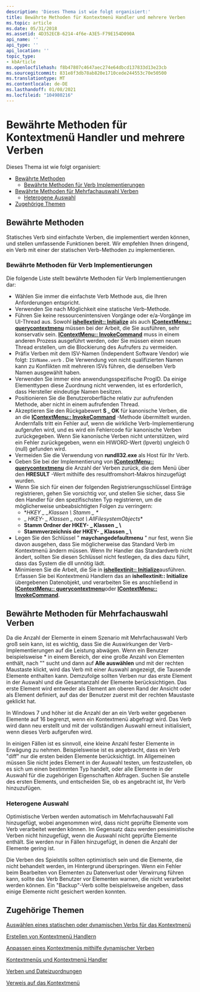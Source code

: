 ```yaml
---
description: 'Dieses Thema ist wie folgt organisiert:'
title: Bewährte Methoden für Kontextmenü Handler und mehrere Verben
ms.topic: article
ms.date: 05/31/2018
ms.assetid: 4D352ECB-6214-4f6e-A3E5-F79E154D090A
api_name: ''
api_type: ''
api_location: ''
topic_type:
- kbArticle
ms.openlocfilehash: f8b47807c4647aec274e64dbcd137833d13e23cb
ms.sourcegitcommit: 831e8f3db78ab820e1710cede244553c70e50500
ms.translationtype: MT
ms.contentlocale: de-DE
ms.lasthandoff: 01/08/2021
ms.locfileid: "104980216"
---
```

# <a name="best-practices-for-shortcut-menu-handlers-and-multiple-verbs"></a>Bewährte Methoden für Kontextmenü Handler und mehrere Verben

Dieses Thema ist wie folgt organisiert:

-   [Bewährte Methoden](#best-practices-for-shortcut-menu-handlers-and-multiple-verbs)
    -   [Bewährte Methoden für Verb Implementierungen](#best-practices-for-verb-implementations)
-   [Bewährte Methoden für Mehrfachauswahl Verben](#best-practices-for-multiple-selection-verbs)
    -   [Heterogene Auswahl](#heterogenous-selections)
-   [Zugehörige Themen](#related-topics)

## <a name="best-practices"></a>Bewährte Methoden

Statisches Verb sind einfachste Verben, die implementiert werden können, und stellen umfassende Funktionen bereit. Wir empfehlen Ihnen dringend, ein Verb mit einer der statischen Verb-Methoden zu implementieren.

### <a name="best-practices-for-verb-implementations"></a>Bewährte Methoden für Verb Implementierungen

Die folgende Liste stellt bewährte Methoden für Verb Implementierungen dar:

-   Wählen Sie immer die einfachste Verb Methode aus, die Ihren Anforderungen entspricht.
-   Verwenden Sie nach Möglichkeit eine statische Verb-Methode.
-   Führen Sie keine ressourcenintensiven Vorgänge oder e/a-Vorgänge im UI-Thread aus. Sowohl [**ishellextinit:: Initialize**](/windows/desktop/api/shobjidl_core/nf-shobjidl_core-ishellextinit-initialize) als auch [**IContextMenu:: querycontextmenu**](/windows/desktop/api/shobjidl_core/nf-shobjidl_core-icontextmenu-querycontextmenu) müssen bei der Arbeit, die Sie ausführen, sehr konservativ sein. [**IContextMenu:: InvokeCommand**](/windows/desktop/api/shobjidl_core/nf-shobjidl_core-icontextmenu-invokecommand) muss in einem anderen Prozess ausgeführt werden, oder Sie müssen einen neuen Thread erstellen, um die Blockierung des Aufrufers zu vermeiden.
-   Präfix Verben mit dem ISV-Namen (Independent Software Vendor) wie folgt: `ISVName.verb` . Die Verwendung von nicht qualifizierten Namen kann zu Konflikten mit mehreren ISVs führen, die denselben Verb Namen ausgewählt haben.
-   Verwenden Sie immer eine anwendungsspezifische ProgID. Da einige Elementtypen diese Zuordnung nicht verwenden, ist es erforderlich, dass Hersteller eindeutige Namen besitzen.
-   Positionieren Sie die Benutzeroberfläche relativ zur aufrufenden Methode, aber nicht in einem aufrufenden Thread.
-   Akzeptieren Sie den Rückgabewert **S \_ OK** für kanonische Verben, die an die [**IContextMenu:: InvokeCommand**](/windows/desktop/api/shobjidl_core/nf-shobjidl_core-icontextmenu-invokecommand) -Methode übermittelt wurden. Andernfalls tritt ein Fehler auf, wenn die wirkliche Verb-Implementierung aufgerufen wird, und es wird ein Fehlercode für kanonische Verben zurückgegeben. Wenn Sie kanonische Verben nicht unterstützen, wird ein Fehler zurückgegeben, wenn ein HIWORD-Wert (lpverb) ungleich 0 (null) gefunden wird.
-   Vermeiden Sie die Verwendung von **rundll32.exe** als Host für Ihr Verb.
-   Geben Sie bei der Implementierung von [**IContextMenu:: querycontextmenu**](/windows/desktop/api/shobjidl_core/nf-shobjidl_core-icontextmenu-querycontextmenu) die Anzahl der Verben zurück, die dem Menü über den **HRESULT** -Wert mithilfe des resultfromshort-Makros hinzugefügt wurden.
-   Wenn Sie sich für einen der folgenden Registrierungsschlüssel Einträge registrieren, gehen Sie vorsichtig vor, und stellen Sie sicher, dass Sie den Handler für den spezifischsten Typ registrieren, um die möglicherweise unbeabsichtigten Folgen zu verringern:
    -   **HKEY \_ \_Klassen \\ Stamm _ \**
    -   _ *HKEY- \_ Klassen \_ root \\ AllFilesystemObjects**
    -   **Stamm Ordner der HKEY- \_ Klassen \_ \\**
    -   **Stammverzeichnis der HKEY- \_ Klassen \_ \\**
-   Legen Sie den Schlüssel " **maychangedefaultmenu** " nur fest, wenn Sie davon ausgehen, dass Sie möglicherweise das Standard Verb im Kontextmenü ändern müssen. Wenn Ihr Handler das Standardverb nicht ändert, sollten Sie diesen Schlüssel nicht festlegen, da dies dazu führt, dass das System die dll unnötig lädt.
-   Minimieren Sie die Arbeit, die Sie in [**ishellextinit:: Initialize**](/windows/desktop/api/shobjidl_core/nf-shobjidl_core-ishellextinit-initialize)ausführen. Erfassen Sie bei Kontextmenü Handlern das an **ishellextinit:: Initialize** übergebenen Datenobjekt, und verarbeiten Sie es anschließend in [**IContextMenu:: querycontextmenu**](/windows/desktop/api/shobjidl_core/nf-shobjidl_core-icontextmenu-querycontextmenu)oder [**IContextMenu:: InvokeCommand**](/windows/desktop/api/shobjidl_core/nf-shobjidl_core-icontextmenu-invokecommand).

## <a name="best-practices-for-multiple-selection-verbs"></a>Bewährte Methoden für Mehrfachauswahl Verben

Da die Anzahl der Elemente in einem Szenario mit Mehrfachauswahl Verb groß sein kann, ist es wichtig, dass Sie die Auswirkungen der Verb-Implementierungen auf die Leistung abwägen. Wenn ein Benutzer beispielsweise \* in einem Bereich, der eine große Anzahl von Elementen enthält, nach "" sucht und dann auf **Alle auswählen** und mit der rechten Maustaste klickt, wird das Verb mit einer Auswahl angezeigt, die Tausende Elemente enthalten kann. Demzufolge sollten Verben nur das erste Element in der Auswahl und die Gesamtanzahl der Elemente berücksichtigen. Das erste Element wird entweder als Element am oberen Rand der Ansicht oder als Element definiert, auf das der Benutzer zuerst mit der rechten Maustaste geklickt hat.

In Windows 7 und höher ist die Anzahl der an ein Verb weiter gegebenen Elemente auf 16 begrenzt, wenn ein Kontextmenü abgefragt wird. Das Verb wird dann neu erstellt und mit der vollständigen Auswahl erneut initialisiert, wenn dieses Verb aufgerufen wird.

In einigen Fällen ist es sinnvoll, eine kleine Anzahl fester Elemente in Erwägung zu nehmen. Beispielsweise ist es angebracht, dass ein Verb "diff" nur die ersten beiden Elemente berücksichtigt. Im Allgemeinen müssen Sie nicht jedes Element in der Auswahl testen, um festzustellen, ob es sich um einen bestimmten Typ handelt, oder alle Elemente in der Auswahl für die zugehörigen Eigenschaften Abfragen. Suchen Sie anstelle des ersten Elements, und entscheiden Sie, ob es angebracht ist, Ihr Verb hinzuzufügen.

### <a name="heterogenous-selections"></a>Heterogene Auswahl

Optimistische Verben werden automatisch im Mehrfachauswahl Fall hinzugefügt, wobei angenommen wird, dass nicht geprüfte Elemente vom Verb verarbeitet werden können. Im Gegensatz dazu werden pessimistische Verben nicht hinzugefügt, wenn die Auswahl nicht geprüfte Elemente enthält. Sie werden nur in Fällen hinzugefügt, in denen die Anzahl der Elemente gering ist.

Die Verben des Spielstils sollten optimistisch sein und die Elemente, die nicht behandelt werden, im Hintergrund überspringen. Wenn ein Fehler beim Bearbeiten von Elementen zu Datenverlust oder Verwirrung führen kann, sollte das Verb Benutzer vor Elementen warnen, die nicht verarbeitet werden können. Ein "Backup"-Verb sollte beispielsweise angeben, dass einige Elemente nicht gesichert werden konnten.

## <a name="related-topics"></a>Zugehörige Themen

<dl> <dt>

[Auswählen eines statischen oder dynamischen Verbs für das Kontextmenü](shortcut-choose-method.md)
</dt> <dt>

[Erstellen von Kontextmenü Handlern](context-menu-handlers.md)
</dt> <dt>

[Anpassen eines Kontextmenüs mithilfe dynamischer Verben](shortcut-menu-using-dynamic-verbs.md)
</dt> <dt>

[Kontextmenüs und Kontextmenü Handler](context-menu.md)
</dt> <dt>

[Verben und Dateizuordnungen](fa-verbs.md)
</dt> <dt>

[Verweis auf das Kontextmenü](context-menu-reference.md)
</dt> </dl>

 

 



